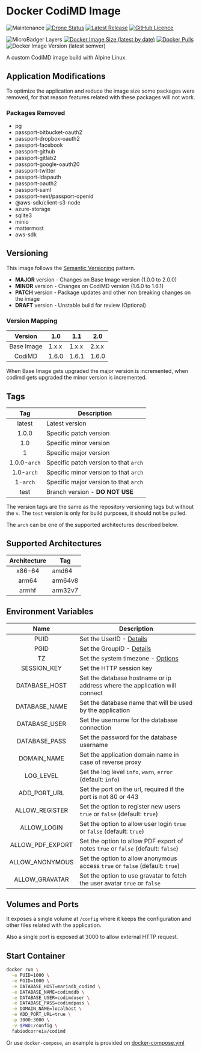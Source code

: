 # Docker CodiMD Image

![Maintenance](https://img.shields.io/maintenance/yes/2020?style=plastic) [![Drone Status](https://img.shields.io/drone/build/fabiodcorreia/docker-codimd?style=plastic)](https://cloud.drone.io/fabiodcorreia/docker-codimd) [![Latest Release](https://img.shields.io/github/v/release/fabiodcorreia/docker-codimd?style=plastic)](https://github.com/fabiodcorreia/docker-codimd/releases/latest) [![GitHub Licence](https://img.shields.io/github/license/fabiodcorreia/docker-codimd?style=plastic)](https://github.com/fabiodcorreia/docker-codimd/blob/master/LICENSE)


![MicroBadger Layers](https://img.shields.io/microbadger/layers/fabiodcorreia/codimd?style=plastic) [![Docker Image Size (latest by date)](https://img.shields.io/docker/image-size/fabiodcorreia/codimd?style=plastic)](https://hub.docker.com/r/fabiodcorreia/codimd) [![Docker Pulls](https://img.shields.io/docker/pulls/fabiodcorreia/codimd?style=plastic)](https://hub.docker.com/r/fabiodcorreia/codimd) ![Docker Image Version (latest semver)](https://img.shields.io/docker/v/fabiodcorreia/codimd?sort=semver&style=plastic)

A custom CodiMD image build with Alpine Linux.

## Application Modifications
To optimize the application and reduce the image size some packages were removed, for that reason
features related with these packages will not work.

### Packages Removed
- pg
- passport-bitbucket-oauth2
- passport-dropbox-oauth2
- passport-facebook
- passport-github
- passport-gitlab2
- passport-google-oauth20
- passport-twitter
- passport-ldapauth
- passport-oauth2
- passport-saml
- passport-next/passport-openid
- @aws-sdk/client-s3-node
- azure-storage
- sqlite3
- minio
- mattermost
- aws-sdk

## Versioning

This image follows the [Semantic Versioning](https://semver.org/) pattern.

- **MAJOR** version - Changes on Base Image version (1.0.0 to 2.0.0)
- **MINOR** version - Changes on CodiMD version (1.6.0 to 1.6.1)
- **PATCH** version - Package updates and other non breaking changes on the image
- **DRAFT** version - Unstable build for review (Optional)

### Version Mapping

| Version    | 1.0     | 1.1     | 2.0     |
| :----:     | ---     | ---     | ----    |
| Base Image | 1.x.x   | 1.x.x   | 2.x.x   |
| CodiMD     | 1.6.0   | 1.6.1   | 1.6.0   |

When Base Image gets upgraded the major version is incremented, when codimd gets upgraded the minor version is incremented.

## Tags

| Tag | Description |
| :----: | --- |
| latest | Latest version |
| 1.0.0 | Specific patch version |
| 1.0 | Specific minor version |
| 1 | Specific major version |
| 1.0.0-`arch` | Specific patch version to that `arch` |
| 1.0-`arch` | Specific minor version to that `arch` |
| 1-`arch` | Specific major version to that `arch` |
| test | Branch version - **DO NOT USE** |

The version tags are the same as the repository versioning tags but without the `v`. The `test` version is only for build purposes, it should not be pulled.

The `arch` can be one of the supported architectures described below.

## Supported Architectures

| Architecture | Tag |
| :----: | --- |
| x86-64 | amd64 |
| arm64 | arm64v8 |
| armhf | arm32v7 |


## Environment Variables

| Name                  | Description |
| :-------------------: | ----------- |
| PUID                  | Set the UserID - [Details](https://github.com/fabiodcorreia/docker-base-alpine#userid--groupid) |
| PGID                  | Set the GroupID - [Details](https://github.com/fabiodcorreia/docker-base-alpine#userid--groupid) |
| TZ                    | Set the system timezone - [Options](https://en.wikipedia.org/wiki/List_of_tz_database_time_zones#List) |
| SESSION_KEY           | Set the HTTP session key |
| DATABASE_HOST         | Set the database hostname or ip address where the application will connect |
| DATABASE_NAME         | Set the database name that will be used by the application |
| DATABASE_USER         | Set the username for the database connection |
| DATABASE_PASS         | Set the password for the database username |
| DOMAIN_NAME           | Set the application domain name in case of reverse proxy |
| LOG_LEVEL             | Set the log level `info`, `warn`, `error` (default: `info`) |
| ADD_PORT_URL          | Set the port on the url, required if the port is not 80 or 443 |
| ALLOW_REGISTER        | Set the option to register new users `true` or `false` (default: `true`) |
| ALLOW_LOGIN           | Set the option to allow user login `true` or `false` (default: `true`) |
| ALLOW_PDF_EXPORT      | Set the option to allow PDF export of notes `true` or `false` (default: `false`) |
| ALLOW_ANONYMOUS       | Set the option to allow anonymous access `true` or `false` (default: `true`) |
| ALLOW_GRAVATAR        | Set the option to use gravatar to fetch the user avatar `true` or `false` |


## Volumes and Ports

It exposes a single volume at `/config` where it keeps the configuration and other files related with the application.

Also a single port is exposed at 3000 to allow external HTTP request.

## Start Container

```bash
docker run \
  -e PUID=1000 \
  -e PGID=1000 \
  -e DATABASE_HOST=mariadb_codimd \
  -e DATABASE_NAME=codimddb \
  -e DATABASE_USER=codimduser \
  -e DATABASE_PASS=codimdpass \
  -e DOMAIN_NAME=localhost \
  -e ADD_PORT_URL=true \
  -p 3000:3000 \
  -v $PWD:/config \
  fabiodcorreia/codimd
```

Or use `docker-compose`, an example is provided on [docker-compose.yml](docker-compose.yml)
